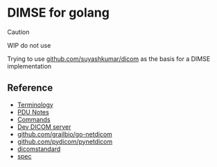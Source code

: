 # DIMSE for golang

>[!CAUTION]
> WIP do not use

Trying to use [github.com/suyashkumar/dicom](http://github.com/suyashkumar/dicom)
as the basis for a DIMSE implementation

## Reference
- [Terminology](./docs/terminology.md)
- [PDU Notes](./docs/pdu.md)
- [Commands](./docs/commands.md)
- [Dev DICOM server](https://dicomserver.co.uk/logs/)
- [github.com/grailbio/go-netdicom](https://github.com/grailbio/go-netdicom)
- [github.com/pydicom/pynetdicom](https://github.com/pydicom/pynetdicom)
- [dicomstandard](https://www.dicomstandard.org/standards/view/message-exchange)
- [spec](https://dicom.nema.org/medical/dicom/current/output/chtml/part08/PS3.8.html)
